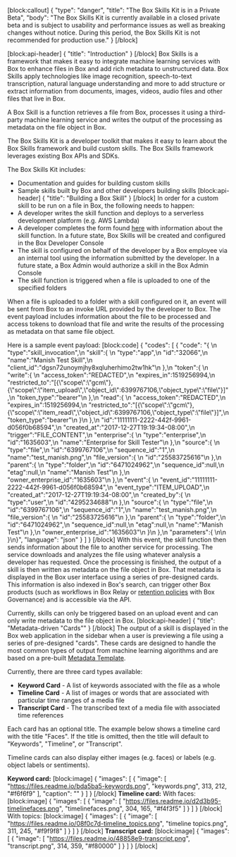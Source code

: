 
[block:callout]
{
  "type": "danger",
  "title": "The Box Skills Kit is in a Private Beta",
  "body": "The Box Skills Kit is currently available in a closed private beta and is subject to usability and performance issues as well as breaking changes without notice. During this period, the Box Skills Kit is not recommended for production use."
}
[/block]

[block:api-header]
{
  "title": "Introduction"
}
[/block]
Box Skills is a framework that makes it easy to integrate machine learning services with Box to enhance files in Box and add rich metadata to unstructured data. Box Skills apply technologies like image recognition, speech-to-text transcription, natural language understanding and more to add structure or extract information from documents, images, videos, audio files and other files that live in Box.

A Box Skill is a function retrieves a file from Box, processes it using a third-party machine learning service and writes the output of the processing as metadata on the file object in Box.

The Box Skills Kit is a developer toolkit that makes it easy to learn about the Box Skills framework and build custom skills. The Box Skills framework leverages existing Box APIs and SDKs.

The Box Skills Kit includes:
  * Documentation and guides for building custom skills
  * Sample skills built by Box and other developers building skills
[block:api-header]
{
  "title": "Building a Box Skill"
}
[/block]
In order for a custom skill to be run on a file in Box, the following needs to happen: 
  * A developer writes the skill function and deploys to a serverless development platform (e.g. AWS Lambda)
  * A developer completes the form found [here](https://docs.google.com/forms/d/e/1FAIpQLSc21S58Z8qAGW9nHxmSOfDpiRSmhxIvCwylnmd9eDtdP5Rpxw/viewform) with information about the skill function. In a future state, Box Skills will be created and configured in the Box Developer Console
  * The skill is configured on behalf of the developer by a Box employee via an internal tool using the information submitted by the developer. In a future state, a Box Admin would authorize a skill in the Box Admin Console
  * The skill function is triggered when a file is uploaded to one of the specified folders

When a file is uploaded to a folder with a skill configured on it, an event will be sent from Box to an invoke URL provided by the developer to Box. The event payload includes information about the file to be processed and access tokens to download that file and write the results of the processing as metadata on that same file object. 

Here is a sample event payload: 
[block:code]
{
  "codes": [
    {
      "code": "{  \n   \"type\":\"skill_invocation\",\n   \"skill\":{  \n      \"type\":\"app\",\n      \"id\":\"32066\",\n      \"name\":\"Manish Test Skill\",\n      \"client_id\":\"dgsn72unoymjhy8xqluherhimo2tw1hk\"\n   },\n   \"token\":{  \n      \"write\":{  \n         \"access_token\":\"REDACTED\",\n         \"expires_in\":1519256994,\n         \"restricted_to\":\"[{\\\"scope\\\":\\\"gcm\\\"},{\\\"scope\\\":\\\"item_upload\\\",\\\"object_id\\\":6399767106,\\\"object_type\\\":\\\"file\\\"}]\",\n         \"token_type\":\"bearer\"\n      },\n      \"read\":{  \n         \"access_token\":\"REDACTED\",\n         \"expires_in\":1519256994,\n         \"restricted_to\":\"[{\\\"scope\\\":\\\"gcm\\\"},{\\\"scope\\\":\\\"item_read\\\",\\\"object_id\\\":6399767106,\\\"object_type\\\":\\\"file\\\"}]\",\n         \"token_type\":\"bearer\"\n      }\n   },\n   \"id\":\"11111111-2222-442f-9961-d056f0b68594\",\n   \"created_at\":\"2017-12-27T19:19:34-08:00\",\n   \"trigger\":\"FILE_CONTENT\",\n   \"enterprise\":{  \n      \"type\":\"enterprise\",\n      \"id\":\"1635603\",\n      \"name\":\"Enterprise for Skill Tester\"\n   },\n   \"source\":{  \n      \"type\":\"file\",\n      \"id\":\"6399767106\",\n      \"sequence_id\":\"1\",\n      \"name\":\"test_manish.png\",\n      \"file_version\":{  \n         \"id\":\"25583725616\"\n      },\n      \"parent\":{  \n         \"type\":\"folder\",\n         \"id\":\"6471024962\",\n         \"sequence_id\":null,\n         \"etag\":null,\n         \"name\":\"Manish Test\"\n      },\n      \"owner_enterprise_id\":\"1635603\"\n   },\n   \"event\":{  \n      \"event_id\":\"11111111-2222-442f-9961-d056f0b68594\",\n      \"event_type\":\"ITEM_UPLOAD\",\n      \"created_at\":\"2017-12-27T19:19:34-08:00\",\n      \"created_by\":{  \n         \"type\":\"user\",\n         \"id\":\"4295234688\"\n      },\n      \"source\":{  \n         \"type\":\"file\",\n         \"id\":\"6399767106\",\n         \"sequence_id\":\"1\",\n         \"name\":\"test_manish.png\",\n         \"file_version\":{  \n            \"id\":\"25583725616\"\n         },\n         \"parent\":{  \n            \"type\":\"folder\",\n            \"id\":\"6471024962\",\n            \"sequence_id\":null,\n            \"etag\":null,\n            \"name\":\"Manish Test\"\n         },\n         \"owner_enterprise_id\":\"1635603\"\n      }\n   },\n   \"parameters\":{  \n\n   }\n}",
      "language": "json"
    }
  ]
}
[/block]
With this event, the skill function then sends information about the file to another service for processing. The service downloads and analyzes the file using whatever analysis a developer has requested. Once the processing is finished, the output of a skill is then written as metadata on the file object in Box. That metadata is displayed in the Box user interface using a series of pre-designed cards. This information is also indexed in Box's search, can trigger other Box products (such as workflows in Box Relay or [retention policies](ref:retention-policy-object) with Box Governance) and is accessible via the API.

Currently, skills can only be triggered based on an upload event and can only write metadata to the file object in Box. 
[block:api-header]
{
  "title": "Metadata-driven \"Cards\""
}
[/block]
The output of a skill is displayed in the Box web application in the sidebar when a user is previewing a file using a series of pre-designed "cards".  These cards are designed to handle the most common types of output from machine learning algorithms and are based on a pre-built [Metadata Template](ref:metadata-templates).

Currently, there are three card types available:
  * **Keyword Card** - A list of keywords associated with the file as a whole
  * **Timeline Card** - A list of images or words that are associated with particular time ranges of a media file
  * **Transcript Card** - The transcribed text of a media file with associated time references

Each card has an optional title.  The example below shows a timeline card with the title "Faces".  If the title is omitted, then the title will default to "Keywords", "Timeline", or "Transcript".

Timeline cards can also display either images (e.g. faces) or labels (e.g. object labels or sentiments).

**Keyword card:** 
[block:image]
{
  "images": [
    {
      "image": [
        "https://files.readme.io/bda5ba5-keywords.png",
        "keywords.png",
        313,
        212,
        "#f6f6f9"
      ],
      "caption": ""
    }
  ]
}
[/block]
**Timeline card:**
With faces:
[block:image]
{
  "images": [
    {
      "image": [
        "https://files.readme.io/d2d3b95-timelinefaces.png",
        "timelinefaces.png",
        304,
        165,
        "#f4f3f5"
      ]
    }
  ]
}
[/block]
With topics:
[block:image]
{
  "images": [
    {
      "image": [
        "https://files.readme.io/08f0c7d-timeline_topics.png",
        "timeline topics.png",
        311,
        245,
        "#f9f9f8"
      ]
    }
  ]
}
[/block]
**Transcript card:**
[block:image]
{
  "images": [
    {
      "image": [
        "https://files.readme.io/48858e9-transcript.png",
        "transcript.png",
        314,
        359,
        "#f80000"
      ]
    }
  ]
}
[/block]

